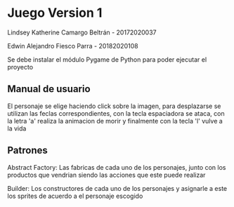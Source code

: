 # Juego Version 1

Lindsey Katherine Camargo Beltrán - 20172020037

Edwin Alejandro Fiesco Parra - 20182020108

Se debe instalar el módulo Pygame de Python para poder ejecutar el proyecto

## Manual de usuario

El personaje se elige haciendo click sobre la imagen, para desplazarse se utilizan las feclas correspondientes, con la tecla espaciadora se ataca, con la letra 'a' realiza la animacion de morir y finalmente con la tecla 'l' vulve a la vida

## Patrones

Abstract Factory: Las fabricas de cada uno de los personajes, junto con los productos que vendrian siendo las acciones que este puede realizar

Builder: Los constructores de cada uno de los personajes y asignarle a este los sprites de acuerdo a el personaje escogido
